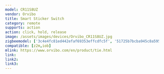 ```yaml
---
model: CR11S8UZ
vendor: Orvibo
title: Smart Sticker Switch
category: remote
supports: action
action: click, hold, release
image: /assets/images/devices/Orvibo_CR11S8UZ.jpg
zigbeemodel: ['3c4e4fc81ed442efaf69353effcdfc5f', '51725b7bcba945c8a595b325127461e9']
compatible: [z2m,iob]
mlink: https://www.orvibo.com/en/product/tie.html
link: 
link2: 
link3: 
---
```

